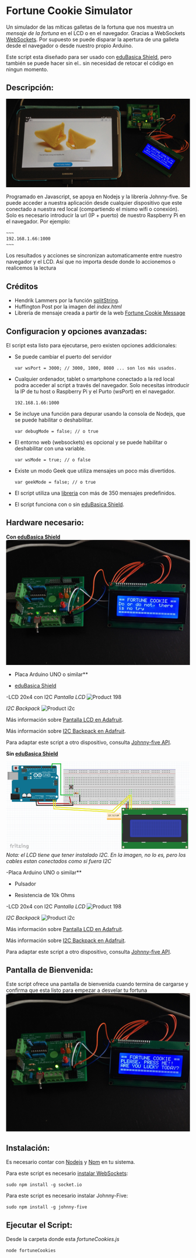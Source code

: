 # Fortune Cookie Simulator
Un simulador de las míticas galletas de la fortuna que nos muestra un *mensaje de la fortuna* en el LCD o en el navegador. 
Gracias a WebSockets [WebSockets](https://www.wikiwand.com/es/WebSocket). Por supuesto se puede disparar la apertura de una galleta desde el navegador o desde nuestro propio Arduino.

Este script esta diseñado para ser usado con [eduBasica Shield](http://www.practicasconarduino.com/edubasica/), pero también se puede hacer sin el.. sin necesidad de retocar el código en ningun momento.


## Descripción:

![tablet](https://github.com/UlisesGascon/Fortune-Cookie-Simulator/blob/master/img/tablet_fortune_cookies.png)


Programado en Javascript, se apoya en Nodejs y la librería Johnny-five. Se puede acceder a nuestra aplicación desde cualquier dispositivo que este conectado a nuestra red local (compartiendo el mismo wifi o conexión). Solo es necesario introducir la url (IP + puerto) de nuestro Raspberry Pi en el navegador. Por ejemplo:

	~~~
	192.168.1.66:1000
	~~~


Los resultados y acciones se sincronizan automaticamente entre nuestro navegador y el LCD. Así que no importa desde donde lo accionemos o realicemos la lectura


## Créditos
- Hendrik Lammers por la función [splitString](https://gist.github.com/hendriklammers/5231994).
- Huffington Post por la imagen del *index.html*
- Librería de mensaje creada a partir de la web [Fortune Cookie Message](http://www.fortunecookiemessage.com)

## Configuracion y opciones avanzadas:

El script esta listo para ejecutarse, pero existen opciones addicionales:

- Se puede cambiar el puerto del servidor
	~~~
	var wsPort = 3000; // 3000, 1000, 8080 ... son los más usados.
	~~~

- Cualquier ordenador, tablet o smartphone conectado a la red local podra acceder al script a través del navegador.
	Solo necesitas introducir la IP de tu host o Raspberry Pi y el Purto (wsPort) en el navegador.
	~~~
	192.168.1.66:1000 
	~~~
- Se incluye una función para depurar usando la consola de Nodejs, que se puede habilitar o deshabilitar.
	~~~
	var debugMode = false; // o true
	~~~

- El entorno web (websockets) es opcional y se puede habilitar o deshabilitar con una variable.
	~~~
	var wsMode = true; // o false
	~~~
- Existe un modo Geek que utiliza mensajes un poco más divertidos.
	~~~
	var geekMode = false; // o true
	~~~

- El script utiliza una [libreria](https://github.com/UlisesGascon/Fortune-Cookie-Simulator/blob/master/cookieMessages.js) con más de 350 mensajes predefinidos.

- El script funciona con o sin [eduBasica Shield](http://www.practicasconarduino.com/edubasica/).



## Hardware necesario:

**Con [eduBasica Shield](http://www.practicasconarduino.com/edubasica/)**
![Conexiones](https://github.com/UlisesGascon/Fortune-Cookie-Simulator/blob/master/img/edubasica_mensaje.png)

- Placa Arduino UNO o similar**

- [eduBasica Shield](http://www.practicasconarduino.com/edubasica/)

-LCD 20x4 con I2C
*Pantalla LCD*
![Product 198](http://www.adafruit.com/images/970x728/x198-04.jpg.pagespeed.ic.diHsBxj06P.webp)

*I2C Backpack*
![Product i2c](https://learn.adafruit.com/system/assets/assets/000/001/874/medium260/lcds___displays_i2cwire_t.jpeg?1396777095)

Más información sobre [Pantalla LCD en Adafruit](http://www.adafruit.com/products/198).

Más información sobre [I2C Backpack en Adafruit](https://learn.adafruit.com/i2c-spi-lcd-backpack).

Para adaptar este script a otro dispositivo, consulta [Johnny-five API](http://johnny-five.io/api/lcd/).


**Sin [eduBasica Shield](http://www.practicasconarduino.com/edubasica/)**

![Conexiones](https://github.com/UlisesGascon/Fortune-Cookie-Simulator/blob/master/img/protoboard.png)
*Nota: el LCD tiene que tener instalado I2C. En la imagen, no lo es, pero los cables estan conectados como si fuera I2C*

-Placa Arduino UNO o similar**

- Pulsador

- Resistencia de 10k Ohms

-LCD 20x4 con I2C
*Pantalla LCD*
![Product 198](http://www.adafruit.com/images/970x728/x198-04.jpg.pagespeed.ic.diHsBxj06P.webp)

*I2C Backpack*
![Product i2c](https://learn.adafruit.com/system/assets/assets/000/001/874/medium260/lcds___displays_i2cwire_t.jpeg?1396777095)

Más información sobre [Pantalla LCD en Adafruit](http://www.adafruit.com/products/198).

Más información sobre [I2C Backpack en Adafruit](https://learn.adafruit.com/i2c-spi-lcd-backpack).

Para adaptar este script a otro dispositivo, consulta [Johnny-five API](http://johnny-five.io/api/lcd/).


## Pantalla de Bienvenida:
Este script ofrece una pantalla de bienvenida cuando termina de cargarse y confirma que esta listo para empezar a desvelar tu fortuna
![final](https://github.com/UlisesGascon/Fortune-Cookie-Simulator/blob/master/img/edubasica_bienvenida.jpg)



## Instalación:

Es necesario contar con [Nodejs](https://nodejs.org/) y [Npm](https://docs.npmjs.com/getting-started/installing-node) en tu sistema.

Para este script es necesario [instalar WebSockets](https://www.npmjs.com/package/socket.io):

~~~
sudo npm install -g socket.io
~~~


Para este script es necesario instalar Johnny-Five:

~~~
sudo npm install -g johnny-five
~~~


## Ejecutar el Script:

Desde la carpeta donde esta *fortuneCookies.js*

~~~
node fortuneCookies
~~~
